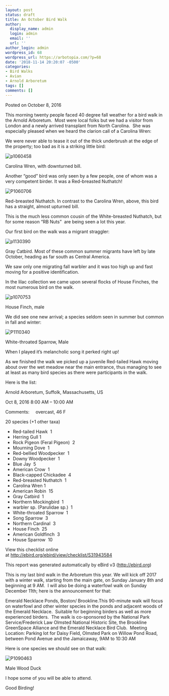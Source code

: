 ```yaml
---
layout: post
status: draft
title: An October Bird Walk
author:
  display_name: admin
  login: admin
  email: ''
  url: ''
author_login: admin
wordpress_id: 68
wordpress_url: https://arbotopia.com/?p=68
date: '2018-11-14 20:20:07 -0500'
categories:
- Bird Walks
- Avian
- Arnold Arboretum
tags: []
comments: []
---
```




<p>Posted on October 8, 2016</a></p>





<p>This morning twenty people faced 40 degree&nbsp;fall weather for a bird walk in the Arnold Arboretum. &nbsp;Most were local folks but we had a visitor from London and a newly arrived transplant&nbsp;from North Carolina. &nbsp;She was especially pleased when we heard the clarion call of a Carolina Wren:</p>





<p>We were never able to tease it out of the thick underbrush at the edge of the property; too bad as it&nbsp;is a striking little bird:</p>


<p><!-- wp:image {"id":1321} --></p>
 <img src="https://web.archive.org/web/20161228190641im_/http://www.arbotopia.com/wp-content/uploads/2016/10/P1060458.jpg" alt="p1060458" class="wp-image-1321"/> 





<p>Carolina Wren, with downturned bill.</p>





<p>Another &ldquo;good&rdquo; bird was only seen by a few people, one of whom was a very competent birder. It was a Red-breasted Nuthatch!</p>


<p><!-- wp:image {"id":405} --></p>
 <img src="https://web.archive.org/web/20161228190641im_/http://www.arbotopia.com/wp-content/uploads/2013/04/P1060706.jpg" alt="P1060706" class="wp-image-405"/> 





<p>Red-breasted Nuthatch. In contrast to the Carolina Wren, above, this bird has a straight, almost upturned bill.</p>





<p>This is the much less common cousin of the White-breasted Nuthatch, but for some reason &ldquo;RB Nuts&rdquo; &nbsp;are being seen a lot this year.</p>





<p>Our first bird on the walk was a migrant straggler:</p>


<p><!-- wp:image {"id":1322} --></p>
 <img src="https://web.archive.org/web/20161228190641im_/http://www.arbotopia.com/wp-content/uploads/2016/10/P1130390.jpg" alt="p1130390" class="wp-image-1322"/> 





<p>Gray Catbird. Most of these common summer migrants have left by late October, heading as far south as Central America.</p>





<p>We saw only one migrating fall warbler and it was too high up and fast moving for a positive identification.</p>





<p>In the lilac collection we came upon several flocks of House Finches, the most numerous&nbsp;bird on the walk.</p>


<p><!-- wp:image {"id":1324} --></p>
 <img src="https://web.archive.org/web/20161228190641im_/http://www.arbotopia.com/wp-content/uploads/2016/10/P1070753.jpg" alt="p1070753" class="wp-image-1324"/> 





<p>House Finch, male</p>





<p>We did see one new&nbsp;arrival; a species seldom seen&nbsp;in summer but common in fall and winter:</p>


<p><!-- wp:image {"id":1232} --></p>
 <img src="https://web.archive.org/web/20161228190641im_/http://www.arbotopia.com/wp-content/uploads/2016/04/P1110340.jpg" alt="P1110340" class="wp-image-1232"/> 





<p>White-throated Sparrow, Male</p>





<p>When I played it&rsquo;s melancholic song it perked right up!</p>





<p>As we finished the walk we picked up a juvenile Red-tailed Hawk moving about over the wet meadow near the main entrance, thus managing to see at least as many bird species as there were participants in the walk.</p>





<p>Here is the list:</p>





<p>Arnold Arboretum, Suffolk, Massachusetts, US</p>





<p>Oct 8, 2016 8:00 AM &ndash; 10:00 AM</p>





<p>Comments: &nbsp;&nbsp;&nbsp;&nbsp;overcast, 46 F</p>





<p>20 species (+1 other taxa)</p>


<p><!-- wp:list --></p>
<ul>
<li>Red-tailed Hawk &nbsp;1</li>
<li>Herring Gull 1</li>
<li>Rock Pigeon (Feral Pigeon) &nbsp;2</li>
<li>Mourning Dove &nbsp;1</li>
<li>Red-bellied Woodpecker &nbsp;1</li>
<li>Downy Woodpecker &nbsp;1</li>
<li>Blue Jay &nbsp;5</li>
<li>American Crow &nbsp;1</li>
<li>Black-capped Chickadee &nbsp;4</li>
<li>Red-breasted Nuthatch &nbsp;1</li>
<li>Carolina Wren 1</li>
<li>American Robin &nbsp;15</li>
<li>Gray Catbird &nbsp;1</li>
<li>Northern Mockingbird &nbsp;1</li>
<li>warbler sp. (Parulidae sp.) &nbsp;1</li>
<li>White-throated Sparrow &nbsp;1</li>
<li>Song Sparrow &nbsp;3</li>
<li>Northern Cardinal &nbsp;3</li>
<li>House Finch &nbsp;25</li>
<li>American Goldfinch &nbsp;3</li>
<li>House Sparrow &nbsp;10</li>
</ul>
<p><!-- /wp:list --></p>



<p>View this checklist online at&nbsp;<a href="http://ebird.org/ebird/view/checklist/S31943584">http://ebird.org/ebird/view/checklist/S31943584</a></p>





<p>This report was generated automatically by eBird v3 (<a href="https://web.archive.org/web/20161228190641/http://ebird.org/">http://ebird.org</a>)</p>





<p>This is my last bird walk in the Arboretum this year. We will kick off 2017 with a winter walk, starting&nbsp;from the main gate, on Sunday January 8th and beginning at 9 AM. &nbsp;I will also be doing a waterfowl walk on Sunday December 11th; here is the announcement for&nbsp;that:</p>





<p>Emerald Necklace Ponds, Boston/ Brookline.This 90-minute walk will focus on waterfowl and other winter species in the ponds and adjacent woods of the Emerald Necklace.&nbsp; Suitable for beginning birders as well as more experienced birders.&nbsp; The walk is co-sponsored by the National Park Service/Frederick Law Olmsted National Historic Site, the Brookline GreenSpace Alliance and the Emerald Necklace Bird Club. &nbsp;Meeting Location: Parking lot for Daisy Field, Olmsted Park on Willow Pond Road, between Pond Avenue and the Jamaicaway, 9AM to 10:30 AM</p>





<p>Here is&nbsp;one species&nbsp;we should see on that walk:</p>


<p><!-- wp:image {"id":1216} --></p>
 <img src="https://web.archive.org/web/20161228190641im_/http://www.arbotopia.com/wp-content/uploads/2016/04/P1090463.jpg" alt="P1090463" class="wp-image-1216"/> 





<p>Male Wood Duck</p>





<p>I hope some of you will be able to attend.</p>





<p>Good Birding!</p>


